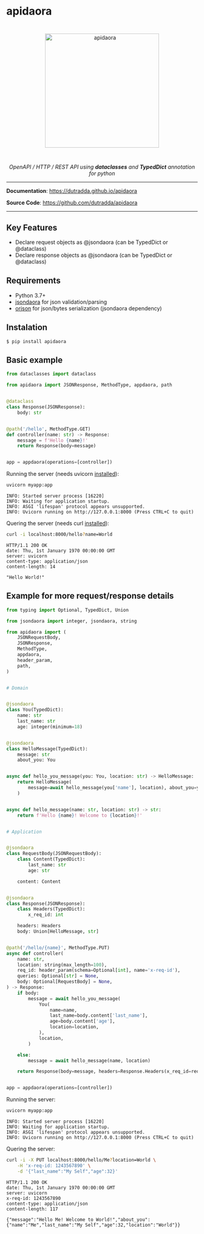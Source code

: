 # apidaora

<p align="center" style="margin: 3em">
  <a href="https://github.com/dutradda/apidaora">
    <img src="https://dutradda.github.io/apidaora/apidaora.svg" alt="apidaora" width="300"/>
  </a>
</p>

<p align="center">
    <em>OpenAPI / HTTP / REST API using <b>dataclasses</b> and <b>TypedDict</b> annotation for python</b></em>
</p>

---

**Documentation**: <a href="https://dutradda.github.io/apidaora" target="_blank">https://dutradda.github.io/apidaora</a>

**Source Code**: <a href="https://github.com/dutradda/apidaora" target="_blank">https://github.com/dutradda/apidaora</a>

---


## Key Features

- Declare request objects as @jsondaora (can be TypedDict or @dataclass)
- Declare response objects as @jsondaora (can be TypedDict or @dataclass)


## Requirements

 - Python 3.7+
 - [jsondaora](https://github.com/dutradda/jsondaora) for json validation/parsing
 - [orjson](https://github.com/ijl/orjson) for json/bytes serialization (jsondaora dependency)


## Instalation
```
$ pip install apidaora
```


## Basic example

```python
from dataclasses import dataclass

from apidaora import JSONResponse, MethodType, appdaora, path


@dataclass
class Response(JSONResponse):
    body: str


@path('/hello', MethodType.GET)
def controller(name: str) -> Response:
    message = f'Hello {name}!'
    return Response(body=message)


app = appdaora(operations=[controller])

```

Running the server (needs uvicorn [installed](https://www.uvicorn.org)):

```bash
uvicorn myapp:app

```

```
INFO: Started server process [16220]
INFO: Waiting for application startup.
INFO: ASGI 'lifespan' protocol appears unsupported.
INFO: Uvicorn running on http://127.0.0.1:8000 (Press CTRL+C to quit)

```

Quering the server (needs curl [installed](https://curl.haxx.se/docs/install.html)):

```bash
curl -i localhost:8000/hello?name=World

```

```
HTTP/1.1 200 OK
date: Thu, 1st January 1970 00:00:00 GMT
server: uvicorn
content-type: application/json
content-length: 14

"Hello World!"

```


## Example for more request/response details

```python
from typing import Optional, TypedDict, Union

from jsondaora import integer, jsondaora, string

from apidaora import (
    JSONRequestBody,
    JSONResponse,
    MethodType,
    appdaora,
    header_param,
    path,
)


# Domain


@jsondaora
class You(TypedDict):
    name: str
    last_name: str
    age: integer(minimum=18)


@jsondaora
class HelloMessage(TypedDict):
    message: str
    about_you: You


async def hello_you_message(you: You, location: str) -> HelloMessage:
    return HelloMessage(
        message=await hello_message(you['name'], location), about_you=you
    )


async def hello_message(name: str, location: str) -> str:
    return f'Hello {name}! Welcome to {location}!'


# Application


@jsondaora
class RequestBody(JSONRequestBody):
    class Content(TypedDict):
        last_name: str
        age: str

    content: Content


@jsondaora
class Response(JSONResponse):
    class Headers(TypedDict):
        x_req_id: int

    headers: Headers
    body: Union[HelloMessage, str]


@path('/hello/{name}', MethodType.PUT)
async def controller(
    name: str,
    location: string(max_length=100),
    req_id: header_param(schema=Optional[int], name='x-req-id'),
    queries: Optional[str] = None,
    body: Optional[RequestBody] = None,
) -> Response:
    if body:
        message = await hello_you_message(
            You(
                name=name,
                last_name=body.content['last_name'],
                age=body.content['age'],
                location=location,
            ),
            location,
        )

    else:
        message = await hello_message(name, location)

    return Response(body=message, headers=Response.Headers(x_req_id=req_id))


app = appdaora(operations=[controller])

```

Running the server:

```bash
uvicorn myapp:app

```

```
INFO: Started server process [16220]
INFO: Waiting for application startup.
INFO: ASGI 'lifespan' protocol appears unsupported.
INFO: Uvicorn running on http://127.0.0.1:8000 (Press CTRL+C to quit)

```

Quering the server:

```bash
curl -i -X PUT localhost:8000/hello/Me?location=World \
    -H 'x-req-id: 1243567890' \
    -d '{"last_name":"My Self","age":32}'

```

```
HTTP/1.1 200 OK
date: Thu, 1st January 1970 00:00:00 GMT
server: uvicorn
x-req-id: 1243567890
content-type: application/json
content-length: 117

{"message":"Hello Me! Welcome to World!","about_you":{"name":"Me","last_name":"My Self","age":32,"location":"World"}}

```
